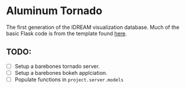 # Aluminum Tornado

The first generation of the IDREAM visualization database.
Much of the basic Flask code is from the template found
[here](https://github.com/realpython/flask-skeleton).


## TODO:

- [ ] Setup a barebones tornado server.
- [ ] Setup a barebones bokeh applciation.
- [ ] Populate functions in `project.server.models`